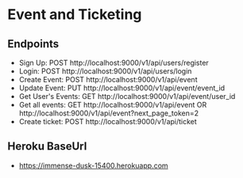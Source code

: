 # Event and Ticketing

## Endpoints
- Sign Up: POST  http://localhost:9000/v1/api/users/register
- Login: POST  http://localhost:9000/v1/api/users/login
- Create Event: POST  http://localhost:9000/v1/api/event
- Update Event: PUT  http://localhost:9000/v1/api/event/event_id
- Get User's Events: GET  http://localhost:9000/v1/api/event/user_id
- Get all events: GET  http://localhost:9000/v1/api/event   OR http://localhost:9000/v1/api/event?next_page_token=2
- Create ticket: POST  http://localhost:9000/v1/api/ticket

## Heroku BaseUrl
- https://immense-dusk-15400.herokuapp.com
